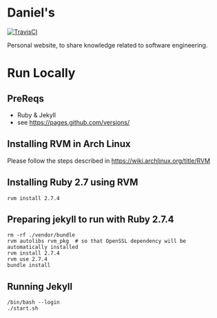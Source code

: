 # Daniel's

[![TravisCI](https://travis-ci.org/medeiros/medeiros.github.io.svg?branch=master)](https://travis-ci.org/medeiros/medeiros.github.io)

Personal website, to share knowledge related to software engineering.

# Run Locally

## PreReqs

- Ruby & Jekyll
- see https://pages.github.com/versions/

## Installing RVM in Arch Linux

Please follow the steps described in https://wiki.archlinux.org/title/RVM

## Installing Ruby 2.7 using RVM

```
rvm install 2.7.4
```

## Preparing jekyll to run with Ruby 2.7.4

```
rm -rf ./vendor/bundle
rvm autolibs rvm_pkg  # so that OpenSSL dependency will be automatically installed
rvm install 2.7.4 
rvm use 2.7.4
bundle install 
```

## Running Jekyll 
```
/bin/bash --login
./start.sh
```


